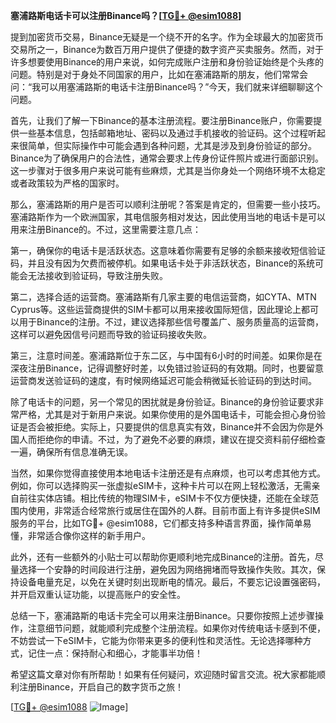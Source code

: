 **塞浦路斯电话卡可以注册Binance吗？[[TG💪+ @esim1088](https://t.me/s/esim1088)]**

提到加密货币交易，Binance无疑是一个绕不开的名字。作为全球最大的加密货币交易所之一，Binance为数百万用户提供了便捷的数字资产买卖服务。然而，对于许多想要使用Binance的用户来说，如何完成账户注册和身份验证始终是个头疼的问题。特别是对于身处不同国家的用户，比如在塞浦路斯的朋友，他们常常会问：“我可以用塞浦路斯的电话卡注册Binance吗？”今天，我们就来详细聊聊这个问题。

首先，让我们了解一下Binance的基本注册流程。要注册Binance账户，你需要提供一些基本信息，包括邮箱地址、密码以及通过手机接收的验证码。这个过程听起来很简单，但实际操作中可能会遇到各种问题，尤其是涉及到身份验证的部分。Binance为了确保用户的合法性，通常会要求上传身份证件照片或进行面部识别。这一步骤对于很多用户来说可能有些麻烦，尤其是当你身处一个网络环境不太稳定或者政策较为严格的国家时。

那么，塞浦路斯的用户是否可以顺利注册呢？答案是肯定的，但需要一些小技巧。塞浦路斯作为一个欧洲国家，其电信服务相对发达，因此使用当地的电话卡是可以用来注册Binance的。不过，这里需要注意几点：

第一，确保你的电话卡是活跃状态。这意味着你需要有足够的余额来接收短信验证码，并且没有因为欠费而被停机。如果电话卡处于非活跃状态，Binance的系统可能会无法接收到验证码，导致注册失败。

第二，选择合适的运营商。塞浦路斯有几家主要的电信运营商，如CYTA、MTN Cyprus等。这些运营商提供的SIM卡都可以用来接收国际短信，因此理论上都可以用于Binance的注册。不过，建议选择那些信号覆盖广、服务质量高的运营商，这样可以避免因信号问题而导致的验证码接收失败。

第三，注意时间差。塞浦路斯位于东二区，与中国有6小时的时间差。如果你是在深夜注册Binance，记得调整好时差，以免错过验证码的有效期。同时，也要留意运营商发送验证码的速度，有时候网络延迟可能会稍微延长验证码的到达时间。

除了电话卡的问题，另一个常见的困扰就是身份验证。Binance的身份验证要求非常严格，尤其是对于新用户来说。如果你使用的是外国电话卡，可能会担心身份验证是否会被拒绝。实际上，只要提供的信息真实有效，Binance并不会因为你是外国人而拒绝你的申请。不过，为了避免不必要的麻烦，建议在提交资料前仔细检查一遍，确保所有信息准确无误。

当然，如果你觉得直接使用本地电话卡注册还是有点麻烦，也可以考虑其他方式。例如，你可以选择购买一张虚拟eSIM卡，这种卡片可以在网上轻松激活，无需亲自前往实体店铺。相比传统的物理SIM卡，eSIM卡不仅方便快捷，还能在全球范围内使用，非常适合经常旅行或居住在国外的人群。目前市面上有许多提供eSIM服务的平台，比如TG💪+ @esim1088，它们都支持多种语言界面，操作简单易懂，非常适合像你这样的新手用户。

此外，还有一些额外的小贴士可以帮助你更顺利地完成Binance的注册。首先，尽量选择一个安静的时间段进行注册，避免因为网络拥堵而导致操作失败。其次，保持设备电量充足，以免在关键时刻出现断电的情况。最后，不要忘记设置强密码，并开启双重认证功能，以提高账户的安全性。

总结一下，塞浦路斯的电话卡完全可以用来注册Binance。只要你按照上述步骤操作，注意细节问题，就能顺利完成整个注册流程。如果你对传统电话卡感到不便，不妨尝试一下eSIM卡，它能为你带来更多的便利性和灵活性。无论选择哪种方式，记住一点：保持耐心和细心，才能事半功倍！

希望这篇文章对你有所帮助！如果有任何疑问，欢迎随时留言交流。祝大家都能顺利注册Binance，开启自己的数字货币之旅！

[[TG💪+ @esim1088](https://t.me/s/esim1088) ![Image](https://i.postimg.cc/4NQfJmqS/Snipaste-2025-05-13-00-14-12.png)]